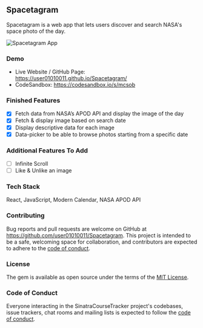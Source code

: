 ## Spacetagram

Spacetagram is a web app that lets users discover and search NASA's space photo of the day.

![Spacetagram App](https://raw.githubusercontent.com/user01010011/Spacetagram/master/src/images/Spacetagram.png)

### Demo

- Live Website / GitHub Page: https://user01010011.github.io/Spacetagram/
- CodeSandbox: https://codesandbox.io/s/mcsob

### Finished Features

- [x] Fetch data from NASA’s APOD API and display the image of the day
- [x] Fetch & display image based on search date
- [x] Display descriptive data for each image
- [x] Data-picker to be able to browse photos starting from a specific date

### Additional Features To Add

- [ ] Infinite Scroll
- [ ] Like & Unlike an image

### Tech Stack

React, JavaScript, Modern Calendar, NASA APOD API

### Contributing

Bug reports and pull requests are welcome on GitHub at https://github.com/user01010011/Spacetagram. This project is intended to be a safe, welcoming space for collaboration, and contributors are expected to adhere to the [code of conduct](https://github.com/user01010011/Spacetagram/blob/master/CODE_OF_CONDUCT.md).

### License

The gem is available as open source under the terms of the [MIT License](https://opensource.org/licenses/MIT).

### Code of Conduct

Everyone interacting in the SinatraCourseTracker project's codebases, issue trackers, chat rooms and mailing lists is expected to follow the [code of conduct](https://github.com/user01010011/Spacetagram/blob/master/CODE_OF_CONDUCT.md).
